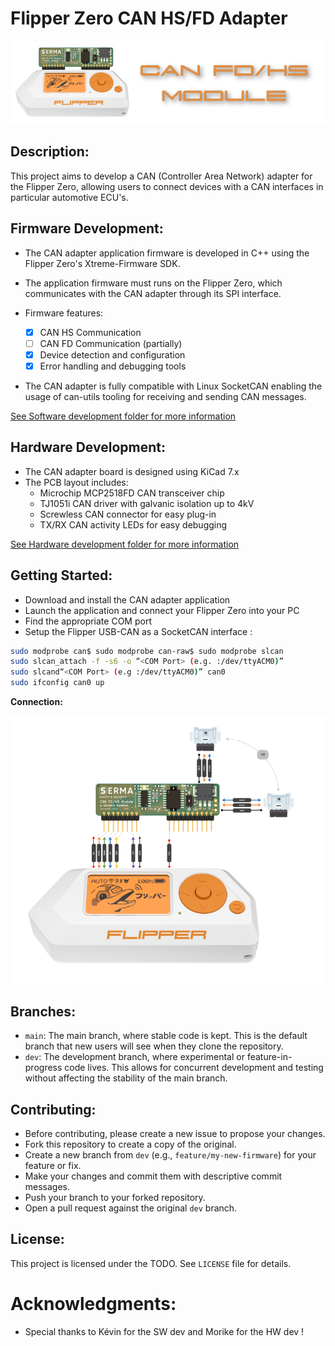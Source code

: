 
# Flipper Zero CAN HS/FD Adapter

<div align="center">
  <img src="/Pictures/Banner.png" alt="Banner">
</div>


## Description: 

This project aims to develop a CAN (Controller Area Network) adapter for the Flipper Zero, allowing users to connect devices with a CAN interfaces in particular automotive ECU's.


## Firmware Development:

* The CAN adapter application firmware is developed in C++ using the Flipper Zero's Xtreme-Firmware SDK.
* The application firmware must runs on the Flipper Zero, which communicates with the CAN adapter through its SPI interface.

* Firmware features:
	- [x] CAN HS Communication
	- [ ] CAN FD Communication (partially)
    - [x] Device detection and configuration
	- [x] Error handling and debugging tools

* The CAN adapter is fully compatible with Linux SocketCAN enabling the usage of can-utils tooling for receiving and sending CAN messages. 

[See Software development folder for more information](https://example.com/redirect) 

## Hardware Development:

* The CAN adapter board is designed using KiCad 7.x
* The PCB layout includes:
	+ Microchip MCP2518FD CAN transceiver chip
	+ TJ1051i CAN driver with galvanic isolation up to 4kV 
	+ Screwless CAN connector for easy plug-in
	+ TX/RX CAN activity LEDs for easy debugging

[See Hardware development folder for more information](https://example.com/redirect)

## Getting Started:
* Download and install the CAN adapter application
* Launch the application and connect your Flipper Zero into your PC
* Find the appropriate COM port
* Setup the Flipper USB-CAN as a SocketCAN interface :

```sh
sudo modprobe can$ sudo modprobe can-raw$ sudo modprobe slcan
sudo slcan_attach -f -s6 -o “<COM Port> (e.g. :/dev/ttyACM0)”
sudo slcand“<COM Port> (e.g :/dev/ttyACM0)” can0
sudo ifconfig can0 up
```

**Connection:**

<div align="center">
  <img src="/Pictures/Connection.png" alt="Wiring diagram">
</div>

## Branches:

* `main`: The main branch, where stable code is kept. This is the default branch that new users will see when they clone the repository.
* `dev`: The development branch, where experimental or feature-in-progress code lives. This allows for concurrent development and testing without affecting the stability of the main branch.

## Contributing:

* Before contributing, please create a new issue to propose your changes.
* Fork this repository to create a copy of the original.
* Create a new branch from `dev` (e.g., `feature/my-new-firmware`) for your feature or fix.
* Make your changes and commit them with descriptive commit messages.
* Push your branch to your forked repository.
* Open a pull request against the original `dev` branch.

## License:

This project is licensed under the TODO. See `LICENSE` file for details.

# Acknowledgments:

* Special thanks to Kévin for the SW dev and Morike for the HW dev !  

